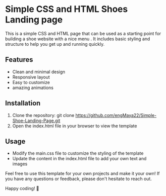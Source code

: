 # Simple CSS and HTML Shoes Landing page 

This is a simple CSS and HTML page that can be used as a starting point for building a shoe website with a nice menu . It includes basic styling and structure to help you get up and running quickly.

## Features
- Clean and minimal design
- Responsive layout
- Easy to customize
- amazing animations

## Installation
1. Clone the repository: git clone https://github.com/engMaya22/Simple-Shoe-Landing-Page.git
2. Open the index.html file in your browser to view the template

## Usage
- Modify the main.css file to customize the styling of the template
- Update the content in the index.html file to add your own text and images

Feel free to use this template for your own projects and make it your own! If you have any questions or feedback, please don't hesitate to reach out.

Happy coding! 🚀
